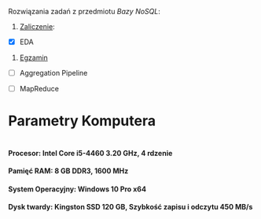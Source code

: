 Rozwiązania zadań z przedmiotu *Bazy NoSQL*:

1. [Zaliczenie](https://github.com/Oski91/no_sql/blob/master/Zadanie1.md):
 - [X] EDA
1. [Egzamin]()
 - [ ] Aggregation Pipeline
 - [ ] MapReduce





# Parametry Komputera 
#
#
#
#### Procesor: Intel Core i5-4460 3.20 GHz, 4 rdzenie 
#### Pamięć RAM: 8 GB DDR3, 1600 MHz
#### System Operacyjny: Windows 10 Pro x64
#### Dysk twardy: Kingston SSD 120 GB, Szybkość zapisu i odczytu 450 MB/s
